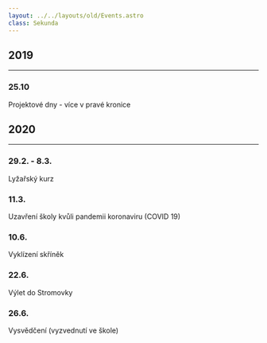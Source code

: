 ```yaml
---
layout: ../../layouts/old/Events.astro
class: Sekunda
---
```


## 2019
---

### 25.10
Projektové dny - více v pravé kronice

## 2020
---

### 29.2. - 8.3.
Lyžařský kurz

### 11.3.
Uzavření školy kvůli pandemii koronaviru (COVID 19)

### 10.6.
Vyklízení skříněk 

### 22.6.
Výlet do Stromovky 

### 26.6.
Vysvědčení (vyzvednutí ve škole) 